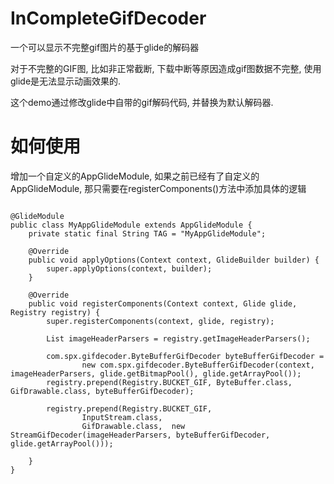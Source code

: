 # InCompleteGifDecoder
一个可以显示不完整gif图片的基于glide的解码器

对于不完整的GIF图, 比如非正常截断, 下载中断等原因造成gif图数据不完整,  使用glide是无法显示动画效果的.  

这个demo通过修改glide中自带的gif解码代码, 并替换为默认解码器. 

# 如何使用
增加一个自定义的AppGlideModule, 如果之前已经有了自定义的AppGlideModule, 那只需要在registerComponents()方法中添加具体的逻辑
<pre><code>
@GlideModule
public class MyAppGlideModule extends AppGlideModule {
    private static final String TAG = "MyAppGlideModule";

    @Override
    public void applyOptions(Context context, GlideBuilder builder) {
        super.applyOptions(context, builder);
    }

    @Override
    public void registerComponents(Context context, Glide glide, Registry registry) {
        super.registerComponents(context, glide, registry);

        List<ImageHeaderParser> imageHeaderParsers = registry.getImageHeaderParsers();

        com.spx.gifdecoder.ByteBufferGifDecoder byteBufferGifDecoder =
                new com.spx.gifdecoder.ByteBufferGifDecoder(context, imageHeaderParsers, glide.getBitmapPool(), glide.getArrayPool());
        registry.prepend(Registry.BUCKET_GIF, ByteBuffer.class, GifDrawable.class, byteBufferGifDecoder);

        registry.prepend(Registry.BUCKET_GIF,
                InputStream.class,
                GifDrawable.class,  new StreamGifDecoder(imageHeaderParsers, byteBufferGifDecoder, glide.getArrayPool()));

    }
}
</code></pre>
